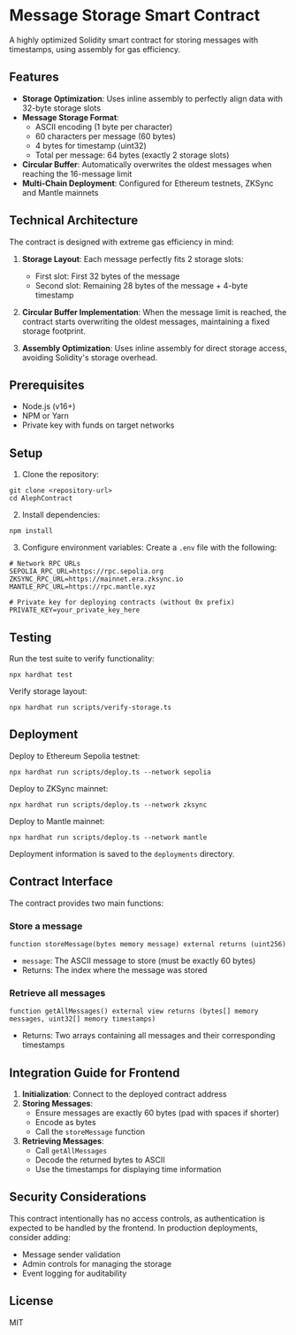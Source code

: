 # Message Storage Smart Contract

A highly optimized Solidity smart contract for storing messages with timestamps, using assembly for gas efficiency.

## Features

- **Storage Optimization**: Uses inline assembly to perfectly align data with 32-byte storage slots
- **Message Storage Format**:
  - ASCII encoding (1 byte per character)
  - 60 characters per message (60 bytes)
  - 4 bytes for timestamp (uint32)
  - Total per message: 64 bytes (exactly 2 storage slots)
- **Circular Buffer**: Automatically overwrites the oldest messages when reaching the 16-message limit
- **Multi-Chain Deployment**: Configured for Ethereum testnets, ZKSync and Mantle mainnets

## Technical Architecture

The contract is designed with extreme gas efficiency in mind:

1. **Storage Layout**: Each message perfectly fits 2 storage slots:

   - First slot: First 32 bytes of the message
   - Second slot: Remaining 28 bytes of the message + 4-byte timestamp

2. **Circular Buffer Implementation**: When the message limit is reached, the contract starts overwriting the oldest messages, maintaining a fixed storage footprint.

3. **Assembly Optimization**: Uses inline assembly for direct storage access, avoiding Solidity's storage overhead.

## Prerequisites

- Node.js (v16+)
- NPM or Yarn
- Private key with funds on target networks

## Setup

1. Clone the repository:

```
git clone <repository-url>
cd AlephContract
```

2. Install dependencies:

```
npm install
```

3. Configure environment variables:
   Create a `.env` file with the following:

```
# Network RPC URLs
SEPOLIA_RPC_URL=https://rpc.sepolia.org
ZKSYNC_RPC_URL=https://mainnet.era.zksync.io
MANTLE_RPC_URL=https://rpc.mantle.xyz

# Private key for deploying contracts (without 0x prefix)
PRIVATE_KEY=your_private_key_here
```

## Testing

Run the test suite to verify functionality:

```
npx hardhat test
```

Verify storage layout:

```
npx hardhat run scripts/verify-storage.ts
```

## Deployment

Deploy to Ethereum Sepolia testnet:

```
npx hardhat run scripts/deploy.ts --network sepolia
```

Deploy to ZKSync mainnet:

```
npx hardhat run scripts/deploy.ts --network zksync
```

Deploy to Mantle mainnet:

```
npx hardhat run scripts/deploy.ts --network mantle
```

Deployment information is saved to the `deployments` directory.

## Contract Interface

The contract provides two main functions:

### Store a message

```solidity
function storeMessage(bytes memory message) external returns (uint256)
```

- `message`: The ASCII message to store (must be exactly 60 bytes)
- Returns: The index where the message was stored

### Retrieve all messages

```solidity
function getAllMessages() external view returns (bytes[] memory messages, uint32[] memory timestamps)
```

- Returns: Two arrays containing all messages and their corresponding timestamps

## Integration Guide for Frontend

1. **Initialization**: Connect to the deployed contract address
2. **Storing Messages**:
   - Ensure messages are exactly 60 bytes (pad with spaces if shorter)
   - Encode as bytes
   - Call the `storeMessage` function
3. **Retrieving Messages**:
   - Call `getAllMessages`
   - Decode the returned bytes to ASCII
   - Use the timestamps for displaying time information

## Security Considerations

This contract intentionally has no access controls, as authentication is expected to be handled by the frontend. In production deployments, consider adding:

- Message sender validation
- Admin controls for managing the storage
- Event logging for auditability

## License

MIT
